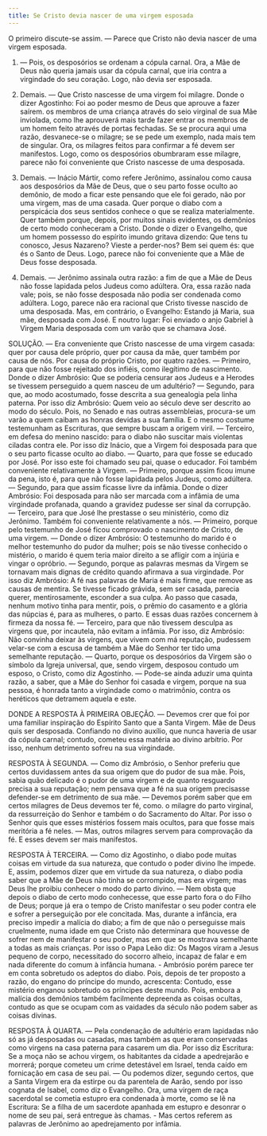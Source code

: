 ```yaml
---
title: Se Cristo devia nascer de uma virgem esposada
---
```


O primeiro discute-se assim. — Parece que Cristo não devia nascer de uma virgem esposada.  

1. — Pois, os desposórios se ordenam a cópula carnal. Ora, a Mãe de Deus não queria jamais usar da cópula carnal, que iria contra a virgindade do seu coração. Logo, não devia ser esposada.  

2. Demais. — Que Cristo nascesse de uma virgem foi milagre. Donde o dizer Agostinho: Foi ao poder mesmo de Deus que aprouve a fazer saírem. os membros de uma criança através do seio virginal de sua Mãe inviolada, como lhe aprouverá mais tarde fazer entrar os membros de um homem feito através de portas fechadas. Se se procura aqui uma razão, desvanece-se o milagre; se se pede um exemplo, nada mais tem de singular. Ora, os milagres feitos para confirmar a fé devem ser manifestos. Logo, como os desposórios obumbraram esse milagre, parece não foi conveniente que Cristo nascesse de uma desposada.  

3. Demais. — Inácio Mártir, como refere Jerônimo, assinalou como causa aos desposórios da Mãe de Deus, que o seu parto fosse oculto ao demônio, de modo a ficar este pensando que ele foi gerado, não por uma virgem, mas de uma casada. Quer porque o diabo com a perspicácia dos seus sentidos conhece o que se realiza materialmente. Quer também porque, depois, por muitos sinais evidentes, os demônios de certo modo conheceram a Cristo. Donde o dizer o Evangelho, que um homem possesso do espírito imundo gritava dizendo: Que tens tu conosco, Jesus Nazareno? Vieste a perder-nos? Bem sei quem és: que és o Santo de Deus. Logo, parece não foi conveniente que a Mãe de Deus fosse desposada.  

4. Demais. — Jerônimo assinala outra razão: a fim de que a Mãe de Deus não fosse lapidada pelos Judeus como adúltera. Ora, essa razão nada vale; pois, se não fosse desposada não podia ser condenada como adúltera. Logo, parece não era racional que Cristo tivesse nascido de uma desposada.  Mas, em contrário, o Evangelho: Estando já Maria, sua mãe, desposada com José. E noutro lugar: Foi enviado o anjo Gabriel à Virgem Maria desposada com um varão que se chamava José.  

SOLUÇÃO. — Era conveniente que Cristo nascesse de uma virgem casada: quer por causa dele próprio, quer por causa da mãe, quer também por causa de nós.  Por causa do próprio Cristo, por quatro razões. — Primeiro, para que não fosse rejeitado dos infiéis, como ilegítimo de nascimento. Donde o dizer Ambrósio: Que se poderia censurar aos Judeus e a Herodes se tivessem perseguido a quem nasceu de um adultério? — Segundo, para que, ao modo acostumado, fosse descrita a sua genealogia pela linha paterna. Por isso diz Ambrósio: Quem veio ao século deve ser descrito ao modo do século. Pois, no Senado e nas outras assembleias, procura-se um varão a quem caibam as honras devidas a sua família. E o mesmo costume testemunham as Escrituras, que sempre buscam a origem viril. — Terceiro, em defesa do menino nascido: para o diabo não suscitar mais violentas ciladas contra ele. Por isso diz Inácio, que a Virgem foi desposada para que o seu parto ficasse oculto ao diabo. — Quarto, para que fosse se educado por José. Por isso este foi chamado seu pai, quase o educador.  Foi também conveniente relativamente à Virgem. — Primeiro, porque assim ficou imune da pena, isto é, para que não fosse lapidada pelos Judeus, como adúltera. — Segundo, para que assim ficasse livre da infâmia. Donde o dizer Ambrósio: Foi desposada para não ser marcada com a infâmia de uma virgindade profanada, quando a gravidez pudesse ser sinal da corrupção. — Terceiro, para que José lhe prestasse o seu ministério, como diz Jerônimo.  Também foi conveniente relativamente a nós. — Primeiro, porque pelo testemunho de José ficou comprovado o nascimento de Cristo, de uma virgem. — Donde o dizer Ambrósio: O testemunho do marido é o melhor testemunho do pudor da mulher; pois se não tivesse conhecido o mistério, o marido é quem teria maior direito a se afligir com a injúria e vingar o opróbrio. — Segundo, porque as palavras mesmas da Virgem se tornavam mais dignas de crédito quando afirmava a sua virgindade. Por isso diz Ambrósio: A fé nas palavras de Maria é mais firme, que remove as causas de mentira. Se tivesse ficado grávida, sem ser casada, parecia querer, mentirosamente, esconder a sua culpa. Ao passo que casada, nenhum motivo tinha para mentir, pois, o prêmio do casamento e a glória das núpcias é, para as mulheres, o parto. E essas duas razões concernem à firmeza da nossa fé. — Terceiro, para que não tivessem desculpa as virgens que, por incautela, não evitam a infâmia. Por isso, diz Ambrósio: Não convinha deixar às virgens, que vivem com má reputação, pudessem velar-se com a escusa de também a Mãe do Senhor ter tido uma semelhante reputação. — Quarto, porque os desposórios da Virgem são o símbolo da Igreja universal, que, sendo virgem, desposou contudo um esposo, o Cristo, como diz Agostinho. — Pode-se ainda aduzir uma quinta razão, a saber, que a Mãe do Senhor foi casada e virgem, porque na sua pessoa, é honrada tanto a virgindade como o matrimônio, contra os heréticos que detramem aquela e este.  

DONDE A RESPOSTA À PRIMEIRA OBJEÇÃO. — Devemos crer que foi por uma familiar inspiração do Espírito Santo que a Santa Virgem. Mãe de Deus quis ser desposada. Confiando no divino auxílio, que nunca haveria de usar da cópula carnal; contudo, cometeu essa matéria ao divino arbítrio. Por isso, nenhum detrimento sofreu na sua virgindade.  

RESPOSTA À SEGUNDA. — Como diz Ambrósio, o Senhor preferiu que certos duvidassem antes da sua origem que do pudor de sua mãe. Pois, sabia quão delicado é o pudor de uma virgem e de quanto resguardo precisa a sua reputação; nem pensava que a fé na sua origem precisasse defender-se em detrimento de sua mãe. — Devemos porém saber que em certos milagres de Deus devemos ter fé, como. o milagre do parto virginal, da ressurreição do Senhor e também o do Sacramento do Altar. Por isso o Senhor quis que esses mistérios fossem mais ocultos, para que fosse mais meritória a fé neles. — Mas, outros milagres servem para comprovação da fé. E esses devem ser mais manifestos.  

RESPOSTA À TERCEIRA. — Como diz Agostinho, o diabo pode muitas coisas em virtude da sua natureza, que contudo o poder divino lhe impede. E, assim, podemos dizer que em virtude da sua natureza, o diabo podia saber que a Mãe de Deus não tinha se corrompido, mas era virgem; mas Deus lhe proibiu conhecer o modo do parto divino. — Nem obsta que depois o diabo de certo modo conhecesse, que esse parto fora o do Filho de Deus; porque já era o tempo de Cristo manifestar o seu poder contra ele e sofrer a perseguição por ele concitada. Mas, durante a infância, era preciso impedir a malícia do diabo; a fim de que não o perseguisse mais cruelmente, numa idade em que Cristo não determinara que houvesse de sofrer nem de manifestar o seu poder, mas em que se mostrava semelhante a todas as mais crianças. Por isso o Papa Leão diz: Os Magos viram a Jesus pequeno de corpo, necessitado do socorro alheio, incapaz de falar e em nada diferente do comum à infância humana. - Ambrósio porém parece ter em conta sobretudo os adeptos do diabo. Pois, depois de ter proposto a razão, do engano do príncipe do mundo, acrescenta: Contudo, esse mistério enganou sobretudo os príncipes deste mundo. Pois, embora a malícia dos demônios também facilmente depreenda as coisas ocultas, contudo as que se ocupam com as vaidades da século não podem saber as coisas divinas. 

RESPOSTA À QUARTA. — Pela condenação de adultério eram lapidadas não só as já desposadas ou casadas, mas também as que eram conservadas como virgens na casa paterna para casarem um dia. Por isso diz Escritura: Se a moça não se achou virgem, os habitantes da cidade a apedrejarão e morrerá; porque cometeu um crime detestável em Israel, tenda caído em fornicação em casa de seu pai. — Ou podemos dizer, segundo certos, que a Santa Virgem era da estirpe ou da parentela de Aarão, sendo por isso cognata de Isabel, como diz o Evangelho. Ora, uma virgem de raça sacerdotal se cometia estupro era condenada à morte, como se lê na Escritura: Se a filha de um sacerdote apanhada em estupro e desonrar o nome de seu pai, será entregue às chamas. - Mas certos referem as palavras de Jerônimo ao apedrejamento por infâmia.